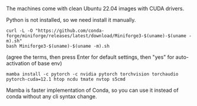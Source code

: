 The machines come with clean Ubuntu 22.04 images with CUDA drivers.

Python is not installed, so we need install it manually. 
```
curl -L -O "https://github.com/conda-forge/miniforge/releases/latest/download/Miniforge3-$(uname)-$(uname -m).sh"
bash Miniforge3-$(uname)-$(uname -m).sh
```
(agree the terms, then press Enter for default settings, then "yes" for auto-activation of base env)

```
mamba install -c pytorch -c nvidia pytorch torchvision torchaudio pytorch-cuda=12.1 htop ncdu tmate nvtop s5cmd
```

Mamba is faster implementation of Conda, so you can use it instead of conda without any cli syntax change.

